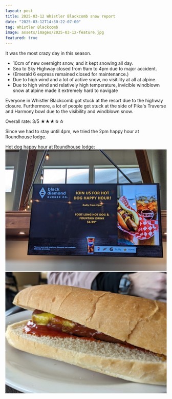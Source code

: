 ```yaml
---
layout: post
title: 2025-03-12 Whistler Blackcomb snow report
date: "2025-03-12T14:30:22-07:00"
tag: Whistler Blackcomb
image: assets/images/2025-03-12-feature.jpg
featured: true
---
```


It was the most crazy day in this season.

* 10cm of new overnight snow, and it kept snowing all day.
* Sea to Sky Highway closed from 9am to 4pm due to major accident.
* (Emerald 6 express remained closed for maintenance.)
* Due to high wind and a lot of active snow, no visitility at all at alpine.
* Due to high wind and relatively high temperature, invicible windblown snow at alpine made it extremely hard to navigate

Everyone in Whistler Blackcomb got stuck at the resort due to the highway closure.
Furthermore, a lot of people got stuck at the side of Pika's Traverse and Harmony bowl due to the visibility and windblown snow.

Overall rate: 3/5 ★★★☆☆

Since we had to stay until 4pm, we tried the 2pm happy hour at Roundhouse lodge.

Hot dog happy hour at Roundhouse lodge:
![](/assets/images/2025-03-12-hot-dog-happy-hour-at-roundhouse.jpg)
![](/assets/images/2025-03-12-hot-dog-happy-hour-at-roundhouse-2.jpg)
